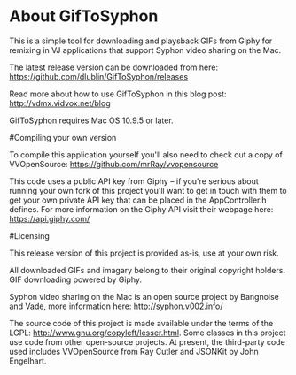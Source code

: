 # About GifToSyphon
This is a simple tool for downloading and playsback GIFs from Giphy for remixing in VJ applications that support  Syphon video sharing on the Mac.

The latest release version can be downloaded from here:
https://github.com/dlublin/GifToSyphon/releases

Read more about how to use GifToSyphon in this blog post:
http://vdmx.vidvox.net/blog

GifToSyphon requires Mac OS 10.9.5 or later.


#Compiling your own version

To compile this application yourself you'll also need to check out a copy of VVOpenSource:
https://github.com/mrRay/vvopensource

This code uses a public API key from Giphy – if you're serious about running your own fork of this project you'll want to get in touch with them to get your own private API key that can be placed in the AppController.h defines. For more information on the Giphy API visit their webpage here: https://api.giphy.com/


#Licensing

This release version of this project is provided as-is, use at your own risk.

All downloaded GIFs and imagary belong to their original copyright holders. GIF downloading powered by Giphy.

Syphon video sharing on the Mac is an open source project by Bangnoise and Vade, more information here: http://syphon.v002.info/

The source code of this project is made available under the terms of the LGPL: http://www.gnu.org/copyleft/lesser.html. Some classes in this project use code from other open-source projects. At present, the third-party code used includes VVOpenSource from Ray Cutler and JSONKit by John Engelhart.
